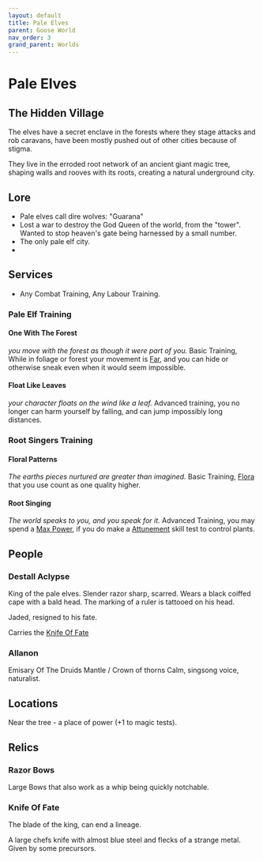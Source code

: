 ```yaml
---
layout: default
title: Pale Elves
parent: Goose World
nav_order: 3
grand_parent: Worlds
---
```

# Pale Elves

## The Hidden Village
The elves have a secret enclave in the forests where they stage attacks and rob caravans, have been mostly pushed out of other cities because of stigma.

They live in the erroded root network of an ancient giant magic tree, shaping walls and rooves with its roots, creating a natural underground city.

## Lore
* Pale elves call dire wolves: "Guarana"
* Lost a war to destroy the God Queen of the world, from the "tower". Wanted to stop heaven's gate being harnessed by a small number.
* The only pale elf city.
* 

## Services
* Any Combat Training, Any Labour Training.

### Pale Elf Training
#### One With The Forest
*you move with the forest as though it were part of you.*
Basic Training, While in foliage or forest your movement is [Far](../../Core/Movement#Far), and you can hide or otherwise sneak even when it would seem impossible.

#### Float Like Leaves
*your character floats on the wind like a leaf.*
Advanced training, you no longer can harm yourself by falling, and can jump impossibly long distances.

### Root Singers Training

#### Floral Patterns
*The earths pieces nurtured are greater than imagined.*
Basic Training, [Flora](../../Flora) that you use count as one quality higher.

#### Root Singing
*The world speaks to you, and you speak for it.*
Advanced Training, you may spend a [Max Power](../../Core/Stats#Max%20Power), if you do make a [Attunement](../../Core/Spirit#Attunement) skill test to control plants.

## People

### Destall Aclypse
King of the pale elves. Slender razor sharp, scarred.
Wears a black coiffed cape with a bald head. The marking of a ruler is tattooed on his head.

Jaded, resigned to his fate.

Carries the [Knife Of Fate](#Knife%20Of%20Fate)

### Allanon
Emisary Of The Druids 
Mantle / Crown of thorns 
Calm, singsong voice, naturalist.

## Locations
Near the tree - a place of power (+1 to magic tests).


## Relics
### Razor Bows
Large Bows that also work as a whip being quickly notchable.

### Knife Of Fate
The blade of the king, can end a lineage. 

A large chefs knife with almost blue steel and flecks of a strange metal. Given by some precursors.
